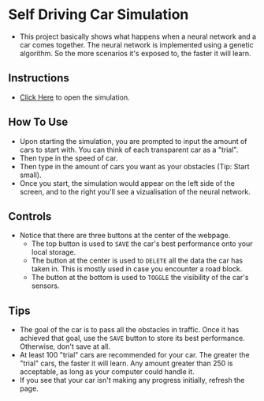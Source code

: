 # Self Driving Car Simulation
- This project basically shows what happens when a neural network and a car comes together. The neural network is implemented using a genetic algorithm. So the more scenarios it's exposed to, the faster it will learn.
## Instructions
- [Click Here](https://michaeledoigiawerie.github.io/Self-Driving-Car-Simulation/) to open the simulation.
## How To Use
- Upon starting the simulation, you are prompted to input the amount of cars to start with. You can think of each transparent car as a "trial".
- Then type in the speed of car.
- Then type in the amount of cars you want as your obstacles (Tip: Start small).
- Once you start, the simulation would appear on the left side of the screen, and to the right you'll see a vizualisation of the neural network.
## Controls
- Notice that there are three buttons at the center of the webpage.
    - The top button is used to `SAVE` the car's best performance onto your local storage.
    - The button at the center is used to `DELETE` all the data the car has taken in. This is mostly used in case you encounter a road block.
    - The button at the bottom is used to `TOGGLE` the visibility of the car's sensors.
## Tips
- The goal of the car is to pass all the obstacles in traffic. Once it has achieved that goal, use the `SAVE` button to store its best performance. Otherwise, don't save at all.
- At least 100 "trial" cars are recommended for your car. The greater the "trial" cars, the faster it will learn. Any amount greater than 250 is acceptable, as long as your computer could handle it.
- If you see that your car isn't making any progress initially, refresh the page. 